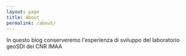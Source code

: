 ```yaml
---
layout: page
title: About
permalink: /about/
---
```


In questo blog conserveremo l'esperienza di sviluppo del laboratorio geoSDI del CNR IMAA
